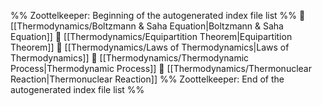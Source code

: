 %% Zoottelkeeper: Beginning of the autogenerated index file list  %%
📄 [[Thermodynamics/Boltzmann & Saha Equation|Boltzmann & Saha Equation]]
📄 [[Thermodynamics/Equipartition Theorem|Equipartition Theorem]]
📄 [[Thermodynamics/Laws of Thermodynamics|Laws of Thermodynamics]]
📄 [[Thermodynamics/Thermodynamic Process|Thermodynamic Process]]
📄 [[Thermodynamics/Thermonuclear Reaction|Thermonuclear Reaction]]
%% Zoottelkeeper: End of the autogenerated index file list  %%
